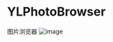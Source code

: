 # YLPhotoBrowser
图片浏览器
![image](https://github.com/zhuyunlongYL/YLPhotoBrowser/blob/master/RImage/动画.gif)